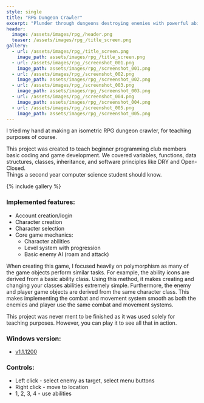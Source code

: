 ```yaml
---
style: single
title: "RPG Dungeon Crawler"
excerpt: "Plunder through dungeons destroying enemies with powerful abilities. No epic loot here, unfortunately."
header:
  image: /assets/images/rpg_/header.png
  teaser: /assets/images/rpg_/title_screen.png
gallery:
  - url: /assets/images/rpg_/title_screen.png
    image_path: assets/images/rpg_/title_screen.png
  - url: /assets/images/rpg_/screenshot_001.png
    image_path: assets/images/rpg_/screenshot_001.png
  - url: /assets/images/rpg_/screenshot_002.png
    image_path: assets/images/rpg_/screenshot_002.png
  - url: /assets/images/rpg_/screenshot_003.png
    image_path: assets/images/rpg_/screenshot_003.png
  - url: /assets/images/rpg_/screenshot_004.png
    image_path: assets/images/rpg_/screenshot_004.png
  - url: /assets/images/rpg_/screenshot_005.png
    image_path: assets/images/rpg_/screenshot_005.png
---
```



I tried my hand at making an isometric RPG dungeon crawler, for teaching purposes of course.

This project was created to teach beginner programming club members basic coding and game development.
We covered variables, functions, data structures, classes, inheritance, and software principles like DRY and Open-Closed.  
Things a second year computer science student should know.

{% include gallery %}

### Implemented features:
 * Account creation/login
 * Character creation
 * Character selection
 * Core game mechanics:
    - Character abilities
    - Level system with progression
    - Basic enemy AI (roam and attack)

When creating this game, I focused heavily on polymorphism as many of the game objects perform similar tasks.
For example, the ability icons are derived from a basic ability class. 
Using this method, it makes creating and changing your classes abilities extremely simple.
Furthermore, the enemy and player game objects are derived from the same character class. 
This makes implementing the combat and movement system smooth as both the enemies and player use the same combat and movement systems.


This project was never ment to be finished as it was used solely for teaching purposes.
However, you can play it to see all that in action.

### Windows version:
  * [v1.1.1200](https://www.dropbox.com/s/v9wuhxqln52utq1/iso_rpg.exe?dl=1)

### Controls:
  * Left click - select enemy as target, select menu buttons
  * Right click - move to location
  * 1, 2, 3, 4 - use abilities
